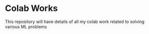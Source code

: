 # Colab Works
This repository will have details of all my colab work related to solving various ML problems
